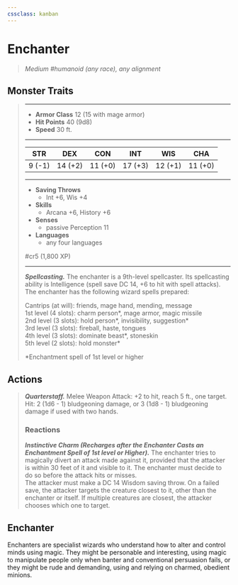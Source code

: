 ```yaml
---
cssclass: kanban
---
```


# Enchanter
>*Medium #humanoid (any race), any alignment*
## Monster Traits
>___
>- **Armor Class** 12 (15 with mage armor)
>- **Hit Points** 40 (9d8)
>- **Speed** 30 ft.
>___
>|STR|DEX|CON|INT|WIS|CHA|
>|:---:|:---:|:---:|:---:|:---:|:---:|
>|9 (-1)|14 (+2)|11 (+0)|17 (+3)|12 (+1)|11 (+0)|
>___
>- **Saving Throws**
>	 - Int +6, Wis +4
>- **Skills**
>	 - Arcana +6, History +6
>- **Senses**
>	 - passive Perception 11
>- **Languages**
>	 - any four languages
>
> #cr5 (1,800 XP)
>___
>***Spellcasting.*** The enchanter is a 9th-level spellcaster. Its spellcasting ability is Intelligence (spell save DC 14, +6 to hit with spell attacks). The enchanter has the following wizard spells prepared:  
>
>Cantrips (at will): friends, mage hand, mending, message  
>1st level (4 slots): charm person*, mage armor, magic missile  
>2nd level (3 slots): hold person*, invisibility, suggestion*  
>3rd level (3 slots): fireball, haste, tongues  
>4th level (3 slots): dominate beast*, stoneskin  
>5th level (2 slots): hold monster*  
>
>*Enchantment spell of 1st level or higher  
>
>
## Actions
>***Quarterstaff.*** Melee Weapon Attack: +2 to hit, reach 5 ft., one target. Hit: 2 (1d6 - 1) bludgeoning damage, or 3 (1d8 - 1) bludgeoning damage if used with two hands.  
>
>### Reactions
>***Instinctive Charm (Recharges after the Enchanter Casts an Enchantment Spell of 1st level or Higher).*** The enchanter tries to magically divert an attack made against it, provided that the attacker is within 30 feet of it and visible to it. The enchanter must decide to do so before the attack hits or misses.  
>The attacker must make a DC 14 Wisdom saving throw. On a failed save, the attacker targets the creature closest to it, other than the enchanter or itself. If multiple creatures are closest, the attacker chooses which one to target.
## Enchanter
Enchanters are specialist wizards who understand how to alter and control minds using magic. They might be personable and interesting, using magic to manipulate people only when banter and conventional persuasion fails, or they might be rude and demanding, using and relying on charmed, obedient minions.